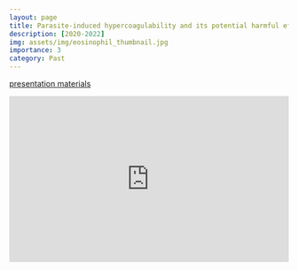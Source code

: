 ```yaml
---
layout: page
title: Parasite-induced hypercoagulability and its potential harmful effect on cerebrovascular system
description: [2020-2022] 
img: assets/img/eosinophil_thumbnail.jpg
importance: 3
category: Past
---
```


[presentation materials](https://drive.google.com/file/d/1w0emlieyUD88ti_X7bfvEqgD41AO0XH4/view?usp=sharing)

<div style="position:relative; padding-top: 0;">
  <iframe
    src="https://drive.google.com/file/d/1w0emlieyUD88ti_X7bfvEqgD41AO0XH4/preview"
    width="100%"
    height="300"
    allow="autoplay"
    style="border:0;">
  </iframe>
</div>
